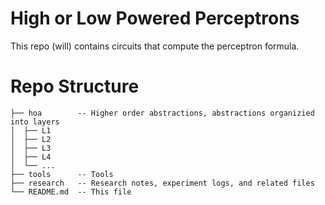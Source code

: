 # High or Low Powered Perceptrons

This repo (will) contains circuits that compute the perceptron formula.

# Repo Structure

```
├── hoa        -- Higher order abstractions, abstractions organizied into layers
│  ├── L1 
│  ├── L2
│  ├── L3
│  ├── L4
│  └── ...
├── tools      -- Tools
├── research   -- Research notes, experiment logs, and related files
└── README.md  -- This file
```
